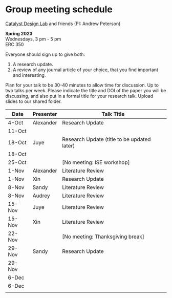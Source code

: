 # Group meeting schedule #
[Catalyst Design Lab](http://brown.edu/go/catalyst) and friends (PI: Andrew Peterson)

**Spring 2023**  
Wednesdays, 3 pm - 5 pm  
ERC 350

Everyone should sign up to give both:

1. A research update.
2. A review of any journal article of your choice, that you find important and interesting.

Plan for your talk to be 30-40 minutes to allow time for discussion. Up to two talks per week. Please indicate the title and DOI of the paper you will be discussing, and also put in a formal title for your research talk. Upload slides to our shared folder.


| Date   |   Presenter   |   Talk Title                                              |
| ------ | ------------- | --------------------------------------------------------- |
| 4-Oct  | Alexander     | Research Update                                           |
| 11-Oct |               |                                                           |
| 18-Oct | Juye          | Research Update (title to be updated later)               |
| 18-Oct |               |                                                           |
| 25-Oct |               | [No meeting: ISE workshop]                                |
| 1-Nov  | Alexander     | Literature Review                                         |
| 1-Nov  | Xin           | Research Update                                                          |
| 8-Nov  | Sandy         | Literature Review                                         |
| 8-Nov  | Audrey        | Literature Review                                         |
| 15-Nov | Juye          | Literature Review                                         |
| 15-Nov | Xin           | Literature Review                                                          |
| 22-Nov |               | [No meeting: Thanksgiving break]                          |
| 29-Nov | Sandy         | Research Update                                           |
| 29-Nov |               |                                                           |
| 6-Dec  |               |                                                           |
| 6-Dec  |               |                                                           |
                                                     |